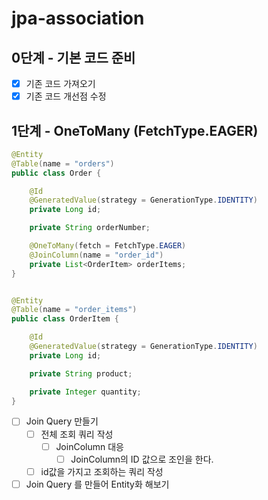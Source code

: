 # jpa-association


## 0단계 - 기본 코드 준비
- [X] 기존 코드 가져오기
- [X] 기존 코드 개선점 수정

## 1단계 - OneToMany (FetchType.EAGER)

```java 
@Entity
@Table(name = "orders")
public class Order {

    @Id
    @GeneratedValue(strategy = GenerationType.IDENTITY)
    private Long id;

    private String orderNumber;

    @OneToMany(fetch = FetchType.EAGER)
    @JoinColumn(name = "order_id")
    private List<OrderItem> orderItems;
}


@Entity
@Table(name = "order_items")
public class OrderItem {

    @Id
    @GeneratedValue(strategy = GenerationType.IDENTITY)
    private Long id;

    private String product;

    private Integer quantity;
}
```
- [ ] Join Query 만들기
  - [ ] 전체 조회 쿼리 작성
    - [ ] JoinColumn 대응 
      - [ ] JoinColumn의 ID 값으로 조인을 한다.
  - [ ] id값을 가지고 조회하는 쿼리 작성 
- [ ] Join Query 를 만들어 Entity화 해보기
